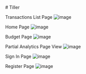 
#   T i l l e r 


Transactions List Page
 ![image](https://github.com/C-Larkin02/Tiller/assets/99054788/b1ca3258-df9b-41b3-ada5-f03194cb3d3c)




Home Page
![image](https://github.com/C-Larkin02/Tiller/assets/99054788/a19363b2-776d-4855-af9d-b8c73ad58d8a)





Budget Page
![image](https://github.com/C-Larkin02/Tiller/assets/99054788/d43843f8-b368-4c6a-829a-41b33ed328bc)





Partial Analytics Page View
![image](https://github.com/C-Larkin02/Tiller/assets/99054788/e4abd052-4a25-4023-8e85-bef25d463720)





Sign In Page
![image](https://github.com/C-Larkin02/Tiller/assets/99054788/5ff41467-a715-4ce1-87fe-1c43636401c0)





Register Page
![image](https://github.com/C-Larkin02/Tiller/assets/99054788/129c73dc-7ee6-438d-9c02-41aa545db02f)
